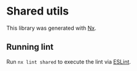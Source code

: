 # Shared utils

This library was generated with [Nx](https://nx.dev).

## Running lint

Run `nx lint shared` to execute the lint via [ESLint](https://eslint.org/).
